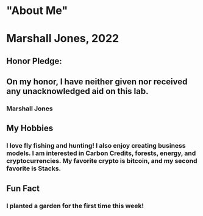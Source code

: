 # "About Me"
# Marshall Jones, 2022

## Honor Pledge:
## On my honor, I have neither given nor received any unacknowledged aid on this lab.
### **Marshall Jones**

## My Hobbies
### I love fly fishing and hunting! I also enjoy creating business models. I am interested in Carbon Credits, forests, energy, and cryptocurrencies. My favorite crypto is bitcoin, and my second favorite is Stacks.

## Fun Fact
### I planted a garden for the first time this week!